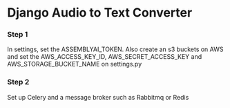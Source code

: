 # Django Audio to Text Converter

### Step 1
In settings, set the ASSEMBLYAI_TOKEN.
Also create an s3 buckets on AWS and set the AWS_ACCESS_KEY_ID, AWS_SECRET_ACCESS_KEY and AWS_STORAGE_BUCKET_NAME on settings.py

### Step 2
Set up Celery and a message broker such as Rabbitmq or Redis